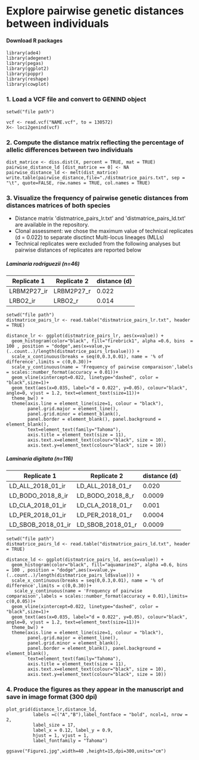 # Explore pairwise genetic distances between individuals

#### Download R packages
```{r}
library(ade4)
library(adegenet)
library(pegas)
library(ggplot2)
library(poppr)
library(reshape)
library(cowplot)
```
### 1. Load a VCF file and convert to GENIND object
```{r}
setwd("file path")

vcf <- read.vcf("NAME.vcf", to = 130572)
X<- loci2genind(vcf)
```

### 2. Compute the distance matrix reflecting the percentage of allelic differences between two individuals
```{r}
dist_matrice <- diss.dist(X, percent = TRUE, mat = TRUE)
pairwise_distance_ld [dist_matrice == 0] <- NA
pairwise_distance_ld <- melt(dist_matrice)
write.table(pairwise_distance,file="./distmatrice_pairs.txt", sep = "\t", quote=FALSE, row.names = TRUE, col.names = TRUE)
```
### 3. Visualize the frequency of pairwise genetic distances from distances matrices of both species

* Distance matrix 'distmatrice_pairs_lr.txt' and 'distmatrice_pairs_ld.txt' are available in the repository.
* Clonal assessment: we chose the maximum value of technical replicates (d = 0.022) to separate disctinct Multi-locus lineages (MLLs) 
* Technical replicates were excluded from the following analyses but pairwise distances of replicates are reported below

##### *Laminaria rodriguezii (n=46)*

Replicate 1 | Replicate 2 | distance (d)
------------|------------|------------
LRBM2P27_ir | LRBM2P27_r | 0.022
LRBO2_ir | LRBO2_r | 0.014

```{r}
setwd("file path")
distmatrice_pairs_lr <- read.table("distmatrice_pairs_lr.txt", header = TRUE)

distance_lr <- ggplot(distmatrice_pairs_lr, aes(x=value)) +  
  geom_histogram(color="black", fill="firebrick1", alpha =0.6, bins  = 100 , position = "dodge",aes(x=value,y=(..count..)/length(distmatrice_pairs_lr$value))) +
  scale_x_continuous(breaks = seq(0,0.3,0.01), name = '% of difference',limits = c(0,0.30))+
  scale_y_continuous(name = 'Frequency of pairwise comparaison',labels = scales::number_format(accuracy = 0.01))+
  geom_vline(xintercept=0.022, linetype="dashed", color = "black",size=1)+
  geom_text(aes(x=0.035, label="d = 0.022", y=0.05), colour="black", angle=0, vjust = 1.2, text=element_text(size=11))+
  theme_bw() +
  theme(axis.line = element_line(size=1, colour = "black"),
        panel.grid.major = element_line(),
        panel.grid.minor = element_blank(),
        panel.border = element_blank(), panel.background = element_blank(),
        text=element_text(family="Tahoma"),
        axis.title = element_text(size = 11),
        axis.text.x=element_text(colour="black", size = 10),
        axis.text.y=element_text(colour="black", size = 10)) 
```
##### *Laminaria digitata (n=116)*

Replicate 1 | Replicate 2 | distance (d)
------------|------------|------------
LD_ALL_2018_01_ir | LD_ALL_2018_01_r | 0.020
LD_BODO_2018_8_ir | LD_BODO_2018_8_r | 0.0009
LD_CLA_2018_01_ir | LD_CLA_2018_01_r | 0.001
LD_PER_2018_01_ir | LD_PER_2018_01_r | 0.0004
LD_SBOB_2018_01_ir | LD_SBOB_2018_01_r | 0.0009

```{r}
setwd("file path")
distmatrice_pairs_ld <- read.table("distmatrice_pairs_ld.txt", header = TRUE)

distance_ld <- ggplot(distmatrice_pairs_ld, aes(x=value)) +  
  geom_histogram(color="black", fill="aquamarine3", alpha =0.6, bins  = 100 , position = "dodge",aes(x=value,y=(..count..)/length(distmatrice_pairs_ld$value))) +
  scale_x_continuous(breaks = seq(0,0.3,0.01), name = '% of difference',limits = c(0,0.30))+
   scale_y_continuous(name = 'Frequency of pairwise comparaison',labels = scales::number_format(accuracy = 0.01),limits= c(0,0.05))+
  geom_vline(xintercept=0.022, linetype="dashed", color = "black",size=1)+
  geom_text(aes(x=0.035, label="d = 0.022", y=0.05), colour="black", angle=0, vjust = 1.2, text=element_text(size=11))+
  theme_bw() +
  theme(axis.line = element_line(size=1, colour = "black"),
        panel.grid.major = element_line(),
        panel.grid.minor = element_blank(),
        panel.border = element_blank(), panel.background = element_blank(),
        text=element_text(family="Tahoma"),
        axis.title = element_text(size = 11),
        axis.text.x=element_text(colour="black", size = 10),
        axis.text.y=element_text(colour="black", size = 10)) 
```
### 4. Produce the figures as they appear in the manuscript and save in image format (300 dpi)
```{r}
plot_grid(distance_lr,distance_ld,
          labels =c("A","B"),label_fontface = "bold", ncol=1, nrow = 2,
          label_size = 17,
          label_x = 0.12, label_y = 0.9,
          hjust = 1, vjust = 1,
          label_fontfamily = "Tahoma")
          
ggsave("Figure1.jpg",width=40 ,height=15,dpi=300,units="cm")
```
          



